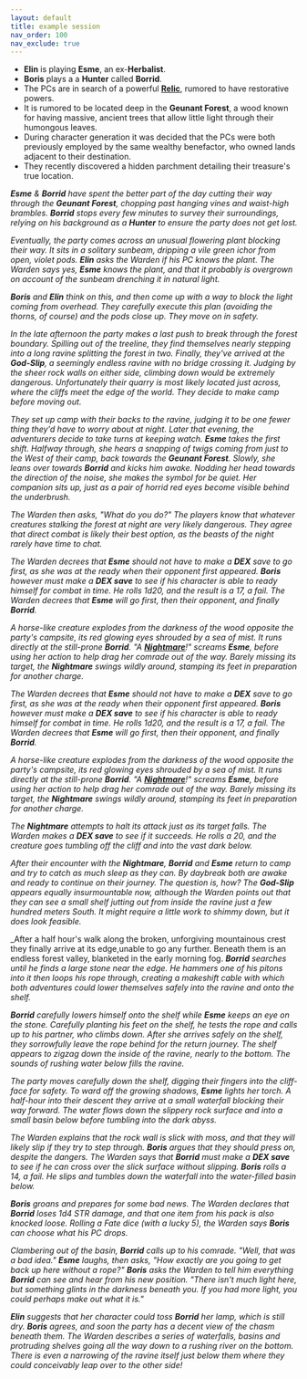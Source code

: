 ```yaml
---
layout: default
title: example session
nav_order: 100
nav_exclude: true
---
```



- **Elin** is playing **Esme**, an ex-**Herbalist**.
- **Boris** plays a a **Hunter** called **Borrid**.
- The PCs are in search of a powerful [**Relic**](/cairn-srd.html#magic), rumored to have restorative powers.
- It is rumored to be located deep in the **Geunant Forest**, a wood known for having massive, ancient trees that allow little light through their humongous leaves.
- During character generation it was decided that the PCs were both previously employed by the same wealthy benefactor, who owned lands adjacent to their destination.
- They recently discovered a hidden parchment detailing their treasure's true location.

 _**Esme** & **Borrid** have spent the better part of the day cutting their way through the **Geunant Forest**, chopping past hanging vines and waist-high brambles. **Borrid** stops every few minutes to survey their surroundings, relying on his background as a **Hunter** to ensure the party does not get lost._

 _Eventually, the party comes across an unusual flowering plant blocking their way. It sits in a solitary sunbeam, dripping a vile green ichor from open, violet pods. **Elin** asks the Warden if his PC knows the plant. The Warden says yes, **Esme** knows the plant, and that it probably is overgrown on account of the sunbeam drenching it in natural light._

 _**Boris** and **Elin** think on this, and then come up with a way to block the light coming from overhead. They carefully execute this plan (avoiding the thorns, of course) and the pods close up. They move on in safety._

  _In the late afternoon the party makes a last push to break through the forest boundary. Spilling out of the treeline, they find themselves nearly stepping into a long ravine splitting the forest in two. Finally, they've arrived at the **God-Slip**, a seemingly endless ravine with no bridge crossing it. Judging by the sheer rock walls on either side, climbing down would be extremely dangerous. Unfortunately their quarry is most likely located just across, where the cliffs meet the edge of the world. They decide to make camp before moving out._

 _They set up camp with their backs to the ravine, judging it to be one fewer thing they'd have to worry about at night. Later that evening, the adventurers decide to take turns at keeping watch. **Esme** takes the first shift. Halfway through, she hears a snapping of twigs coming from just to the West of their camp, back towards the **Geunant Forest**. Slowly, she leans over towards **Borrid** and kicks him awake. Nodding her head towards the direction of the noise, she makes the symbol for be quiet. Her companion sits up, just as a pair of horrid red eyes become visible behind the underbrush._

 _The Warden then asks, "What do you do?" The players know that whatever creatures stalking the forest at night are very likely dangerous. They agree that direct combat is likely their best option, as the beasts of the night rarely have time to chat._

  _The Warden decrees that **Esme** should not have to make a **DEX** save to go first, as she was at the ready when their opponent first appeared. **Boris** however must make a **DEX save** to see if his character is able to ready himself for combat in time. He rolls 1d20, and the result is a 17, a fail. The Warden decrees that **Esme** will go first, then their opponent, and finally **Borrid**._

 _A horse-like creature explodes from the darkness of the wood opposite the party's campsite, its red glowing eyes shrouded by a sea of mist. It runs directly at the still-prone **Borrid**. "A [**Nightmare**](/monsters/nightmare.html)!" screams **Esme**, before using her action to help drag her comrade out of the way. Barely missing its target, the **Nightmare** swings wildly around, stamping its feet in preparation for another charge._

  _The Warden decrees that **Esme** should not have to make a **DEX** save to go first, as she was at the ready when their opponent first appeared. **Boris** however must make a **DEX save** to see if his character is able to ready himself for combat in time. He rolls 1d20, and the result is a 17, a fail. The Warden decrees that **Esme** will go first, then their opponent, and finally **Borrid**._

 _A horse-like creature explodes from the darkness of the wood opposite the party's campsite, its red glowing eyes shrouded by a sea of mist. It runs directly at the still-prone **Borrid**. "A [**Nightmare**](/monsters/nightmare.html)!" screams **Esme**, before using her action to help drag her comrade out of the way. Barely missing its target, the **Nightmare** swings wildly around, stamping its feet in preparation for another charge._

  _The **Nightmare** attempts to halt its attack just as its target falls. The Warden makes a **DEX save** to see if it succeeds. He rolls a 20, and the creature goes tumbling off the cliff and into the vast dark below._

   _After their encounter with the **Nightmare**, **Borrid** and **Esme** return to camp and try to catch as much sleep as they can. By daybreak both are awake and ready to continue on their journey. The question is, how? The **God-Slip** appears equally insurmountable now, although the Warden points out that they can see a small shelf jutting out from inside the ravine just a few hundred meters South. It might require a little work to shimmy down, but it does look feasible._

 _After a half hour's walk along the broken, unforgiving mountainous crest they finally arrive at its edge,unable to go any further. Beneath them is an endless forest valley, blanketed in the early morning fog. _**Borrid** searches until he finds a large stone near the edge. He hammers one of his pitons into it then loops his rope through, creating a makeshift cable with which both adventures could lower themselves safely into the ravine and onto the shelf._

 _**Borrid** carefully lowers himself onto the shelf while **Esme** keeps an eye on the stone. Carefully planting his feet on the shelf, he tests the rope and calls up to his partner, who climbs down. After she arrives safely on the shelf, they sorrowfully leave the rope behind for the return journey. The shelf appears to zigzag down the inside of the ravine, nearly to the bottom. The sounds of rushing water below fills the ravine._

 _The party moves carefully down the shelf, digging their fingers into the cliff-face for safety. To ward off the growing shadows, **Esme** lights her torch. A half-hour into their descent they arrive at a small waterfall blocking their way forward. The water flows down the slippery rock surface and into a small basin below before tumbling into the dark abyss._

 _The Warden explains that the rock wall is slick with moss, and that they will likely slip if they try to step through. **Boris** argues that they should press on, despite the dangers. The Warden says that **Borrid** must make a **DEX save** to see if he can cross over the slick surface without slipping. **Boris** rolls a 14, a fail. He slips and tumbles down the waterfall into the water-filled basin below._

 _**Boris** groans and prepares for some bad news. The Warden declares that **Borrid** loses 1d4 STR damage, and that one item from his pack is also knocked loose. Rolling a Fate dice (with a lucky 5), the Warden says **Boris** can choose what his PC drops._


 _Clambering out of the basin, **Borrid** calls up to his comrade. "Well, that was a bad idea." **Esme** laughs, then asks, "How exactly are you going to get back up here without a rope?" **Boris** asks the Warden to tell him everything **Borrid** can see and hear from his new position. "There isn't much light here, but something glints in the darkness beneath you. If you had more light, you could perhaps make out what it is."_

 _**Elin** suggests that her character could toss **Borrid** her lamp, which is still dry. **Boris** agrees, and soon the party has a decent view of the chasm beneath them. The Warden describes a series of waterfalls, basins and protruding shelves going all the way down to a rushing river on the bottom. There is even a narrowing of the ravine itself just below them where they could conceivably leap over to the other side!_
